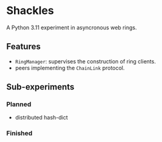 # Shackles

A Python 3.11 experiment in asyncronous web rings. 

## Features
- `RingManager`: supervises the construction of ring clients.
- peers implementing the `ChainLink` protocol.

## Sub-experiments
### Planned
- distributed hash-dict
### Finished
